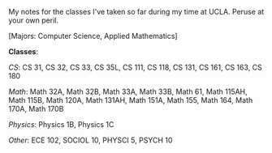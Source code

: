 My notes for the classes I've taken so far during my time at UCLA. Peruse at your own peril.

[Majors: Computer Science, Applied Mathematics]

**Classes**:

*CS*: CS 31, CS 32, CS 33, CS 35L, CS 111, CS 118, CS 131, CS 161, CS 163, CS 180

*Math*: Math 32A, Math 32B, Math 33A, Math 33B, Math 61, Math 115AH, Math 115B, Math 120A, Math 131AH, Math 151A, Math 155, Math 164, Math 170A, Math 170B

*Physics*: Physics 1B, Physics 1C

*Other*: ECE 102, SOCIOL 10, PHYSCI 5, PSYCH 10
